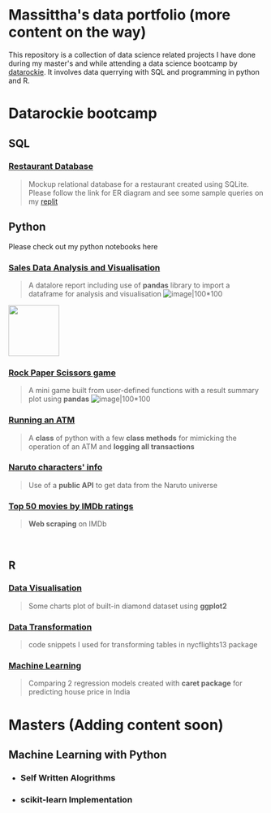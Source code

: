 # Massittha's data portfolio (more content on the way)
This repository is a collection of data science related projects I have done during my master's and while attending a data science bootcamp by [datarockie](https://datarockie.com/).
It involves data querrying with SQL and programming in python and R.


# Datarockie bootcamp
## SQL
### [Restaurant Database](https://github.com/Massittha/data_rockie_sql_project/tree/main)
>Mockup relational database for a restaurant created using SQLite. Please follow the link for ER diagram and see some sample queries on my [replit](https://replit.com/@IamGaff/bootcampbatch08sqlrestaurant)

## Python
Please check out my python notebooks here
### [Sales Data Analysis and Visualisation](https://datalore.jetbrains.com/report/static/12XcWoRynSPNSW7x2NCo85/BqHezHwsvi1Emx5W05u9a9)
>A datalore report including use of **pandas** library to import a dataframe for analysis and visualisation
  ![image|100*100](https://github.com/Massittha/Data-portfolio/assets/93946138/56e770bd-71b0-4d93-94fb-1c9f66f26c95)
 <img src="[https://your-image-url.type](https://github.com/Massittha/Data-portfolio/assets/93946138/56e770bd-71b0-4d93-94fb-1c9f66f26c95)" width="100" height="100">

### [Rock Paper Scissors game](https://github.com/Massittha/Data-portfolio/blob/main/hw01_rock_paper_scissors_game.ipynb)
>A mini game built from user-defined functions with a result summary plot using **pandas**
  ![image|100*100](https://github.com/Massittha/Data-portfolio/assets/93946138/5c4bf6fb-cd62-4712-a80b-d76368a1f8da)

### [Running an ATM](https://github.com/Massittha/Data-portfolio/blob/main/hw02_classATM.ipynb)
>A **class** of python with a few **class methods** for mimicking the operation of an ATM and **logging all transactions**
### [Naruto characters' info](https://github.com/Massittha/Data-portfolio/blob/main/hw03_API.ipynb)
>Use of a **public API** to get data from the Naruto universe
### [Top 50 movies by IMDb ratings](https://github.com/Massittha/Data-portfolio/blob/main/hw04_web_scraping.ipynb)
>**Web scraping** on IMDb

<br>


## R
### [Data Visualisation](https://massittha.github.io/data_visualization_R/)
>Some charts plot of built-in diamond dataset using **ggplot2**
### [Data Transformation](https://www.notion.so/Data-Transformation-with-R-ab7d2d8a8e0b437ea32185fbafee2408)
>code snippets I used for transforming tables in nycflights13 package


### [Machine Learning](https://massittha.github.io/caret_r/)
>Comparing 2 regression models created with **caret package** for predicting house price in India
# Masters (Adding content soon)
## Machine Learning with Python
- ### Self Written Alogrithms
- ### scikit-learn Implementation
